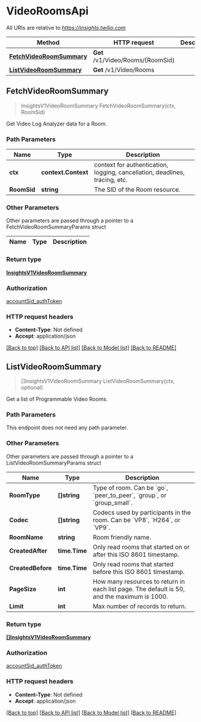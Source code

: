 # VideoRoomsApi

All URIs are relative to *https://insights.twilio.com*

Method | HTTP request | Description
------------- | ------------- | -------------
[**FetchVideoRoomSummary**](VideoRoomsApi.md#FetchVideoRoomSummary) | **Get** /v1/Video/Rooms/{RoomSid} | 
[**ListVideoRoomSummary**](VideoRoomsApi.md#ListVideoRoomSummary) | **Get** /v1/Video/Rooms | 



## FetchVideoRoomSummary

> InsightsV1VideoRoomSummary FetchVideoRoomSummary(ctx, RoomSid)



Get Video Log Analyzer data for a Room.

### Path Parameters


Name | Type | Description
------------- | ------------- | -------------
**ctx** | **context.Context** | context for authentication, logging, cancellation, deadlines, tracing, etc.
**RoomSid** | **string** | The SID of the Room resource.

### Other Parameters

Other parameters are passed through a pointer to a FetchVideoRoomSummaryParams struct


Name | Type | Description
------------- | ------------- | -------------

### Return type

[**InsightsV1VideoRoomSummary**](InsightsV1VideoRoomSummary.md)

### Authorization

[accountSid_authToken](../README.md#accountSid_authToken)

### HTTP request headers

- **Content-Type**: Not defined
- **Accept**: application/json

[[Back to top]](#) [[Back to API list]](../README.md#documentation-for-api-endpoints)
[[Back to Model list]](../README.md#documentation-for-models)
[[Back to README]](../README.md)


## ListVideoRoomSummary

> []InsightsV1VideoRoomSummary ListVideoRoomSummary(ctx, optional)



Get a list of Programmable Video Rooms.

### Path Parameters

This endpoint does not need any path parameter.

### Other Parameters

Other parameters are passed through a pointer to a ListVideoRoomSummaryParams struct


Name | Type | Description
------------- | ------------- | -------------
**RoomType** | **[]string** | Type of room. Can be &#x60;go&#x60;, &#x60;peer_to_peer&#x60;, &#x60;group&#x60;, or &#x60;group_small&#x60;.
**Codec** | **[]string** | Codecs used by participants in the room. Can be &#x60;VP8&#x60;, &#x60;H264&#x60;, or &#x60;VP9&#x60;.
**RoomName** | **string** | Room friendly name.
**CreatedAfter** | **time.Time** | Only read rooms that started on or after this ISO 8601 timestamp.
**CreatedBefore** | **time.Time** | Only read rooms that started before this ISO 8601 timestamp.
**PageSize** | **int** | How many resources to return in each list page. The default is 50, and the maximum is 1000.
**Limit** | **int** | Max number of records to return.

### Return type

[**[]InsightsV1VideoRoomSummary**](InsightsV1VideoRoomSummary.md)

### Authorization

[accountSid_authToken](../README.md#accountSid_authToken)

### HTTP request headers

- **Content-Type**: Not defined
- **Accept**: application/json

[[Back to top]](#) [[Back to API list]](../README.md#documentation-for-api-endpoints)
[[Back to Model list]](../README.md#documentation-for-models)
[[Back to README]](../README.md)

